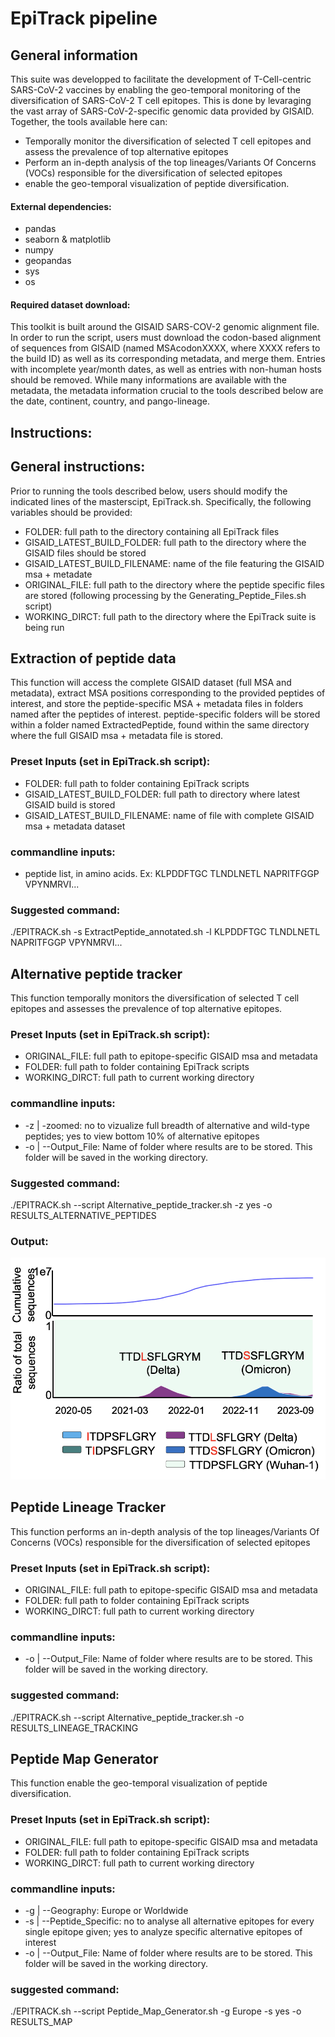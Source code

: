 # EpiTrack pipeline

## General information


This suite was developped to facilitate the development of T-Cell-centric SARS-CoV-2 vaccines by enabling the geo-temporal monitoring of the diversification of SARS-CoV-2 T cell epitopes. This is done by levaraging the vast array of SARS-CoV-2-specific genomic data provided by GISAID. Together, the tools available here can:
-	Temporally monitor the diversification of selected T cell epitopes and assess the prevalence of top alternative epitopes 
-	Perform an in-depth analysis of the top lineages/Variants Of Concerns (VOCs) responsible for the diversification of selected epitopes
-	enable the geo-temporal visualization of peptide diversification.


#### External dependencies:
-	pandas 
-	seaborn & matplotlib
-	numpy
-	geopandas
-   sys
-   os

#### Required dataset download:
This toolkit is built around the GISAID SARS-COV-2 genomic alignment file. In order to run the script, users must download the codon-based alignment of sequences from GISAID (named MSAcodonXXXX, where XXXX refers to the build ID) as well as its corresponding metadata, and merge them. Entries with incomplete year/month dates, as well as entries with non-human hosts should be removed. While many informations are available with the metadata, the metadata information crucial to the tools described below are the date, continent, country, and pango-lineage.


## Instructions:
## General instructions:
Prior to running the tools described below, users should modify the indicated lines of the masterscipt, EpiTrack.sh.
Specifically, the following variables should be provided:

-  FOLDER: full path to the directory containing all EpiTrack files
-  GISAID_LATEST_BUILD_FOLDER: full path to the directory where the GISAID files should be stored
-  GISAID_LATEST_BUILD_FILENAME: name of the file featuring the GISAID msa + metadate
-  ORIGINAL_FILE: full path to the directory where the peptide specific files are stored (following processing by the Generating_Peptide_Files.sh script)
-  WORKING_DIRCT: full path to the directory where the EpiTrack suite is being run

## Extraction of peptide data
This function will access the complete GISAID dataset (full MSA and metadata), extract MSA positions corresponding to the provided peptides of interest, and store the peptide-specific MSA + metadata files in folders named after the peptides of interest. peptide-specific folders will be stored within a folder named ExtractedPeptide, found within the same directory where the full GISAID msa + metadata file is stored.

### Preset Inputs (set in EpiTrack.sh script): 
-	FOLDER: full path to folder containing EpiTrack scripts
-   GISAID_LATEST_BUILD_FOLDER: full path to directory where latest GISAID build is stored
-   GISAID_LATEST_BUILD_FILENAME: name of file with complete GISAID msa + metadata dataset

### commandline inputs:
-   peptide list, in amino acids. Ex: KLPDDFTGC TLNDLNETL NAPRITFGGP VPYNMRVI...

### Suggested command:
./EPITRACK.sh -s ExtractPeptide_annotated.sh -l KLPDDFTGC TLNDLNETL NAPRITFGGP VPYNMRVI...

## Alternative peptide tracker

This function temporally monitors the diversification of selected T cell epitopes and assesses the prevalence of top alternative epitopes.

### Preset Inputs (set in EpiTrack.sh script): 
-	ORIGINAL_FILE: full path to epitope-specific GISAID msa and metadata
-	FOLDER: full path to folder containing EpiTrack scripts
-   WORKING_DIRCT: full path to current working directory

### commandline inputs:
-	-z | -zoomed: no to vizualize full breadth of alternative and wild-type peptides; yes to view bottom 10% of alternative epitopes
-	-o | --Output_File: Name of folder where results are to be stored. This folder will be saved in the working directory.

### Suggested command: 
./EPITRACK.sh --script Alternative_peptide_tracker.sh -z yes -o RESULTS_ALTERNATIVE_PEPTIDES

### Output:
![alt text](Git_Images/Alternative_peptides.png)

## Peptide Lineage Tracker
This function performs an in-depth analysis of the top lineages/Variants Of Concerns (VOCs) responsible for the diversification of selected epitopes

### Preset Inputs (set in EpiTrack.sh script): 
-	ORIGINAL_FILE: full path to epitope-specific GISAID msa and metadata
-	FOLDER: full path to folder containing EpiTrack scripts
-   WORKING_DIRCT: full path to current working directory

### commandline inputs:
-	-o | --Output_File: Name of folder where results are to be stored. This folder will be saved in the working directory.

### suggested command: 
./EPITRACK.sh --script Alternative_peptide_tracker.sh -o RESULTS_LINEAGE_TRACKING


## Peptide Map Generator
This function enable the geo-temporal visualization of peptide diversification.

### Preset Inputs (set in EpiTrack.sh script): 
-	ORIGINAL_FILE: full path to epitope-specific GISAID msa and metadata
-	FOLDER: full path to folder containing EpiTrack scripts
-   WORKING_DIRCT: full path to current working directory

### commandline inputs:
-   -g | --Geography: Europe or Worldwide
-   -s | --Peptide_Specific: no to analyse all alternative epitopes for every single epitope given; yes to analyze specific alternative epitopes of interest
-	-o | --Output_File: Name of folder where results are to be stored. This folder will be saved in the working directory.

### suggested command:
./EPITRACK.sh --script Peptide_Map_Generator.sh -g Europe -s yes -o RESULTS_MAP



